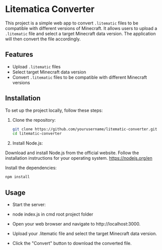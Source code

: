# Litematica Converter

This project is a simple web app to convert `.litematic` files to be compatible with different versions of Minecraft. It allows users to upload a `.litematic` file and select a target Minecraft data version. The application will then convert the file accordingly.

## Features

- Upload `.litematic` files
- Select target Minecraft data version
- Convert `.litematic` files to be compatible with different Minecraft versions

## Installation

To set up the project locally, follow these steps:

1. Clone the repository:

   ```bash
   git clone https://github.com/yourusername/litematic-converter.git
   cd litematic-converter

2. Install Node.js:

Download and install Node.js from the official website. Follow the installation instructions for your operating system.
https://nodejs.org/en

Install the dependencies:
   ```bash
   npm install
```

## Usage
- Start the server:

- node index.js in cmd root project folder
- Open your web browser and navigate to http://localhost:3000.

- Upload your .litematic file and select the target Minecraft data version.

- Click the "Convert" button to download the converted file.
